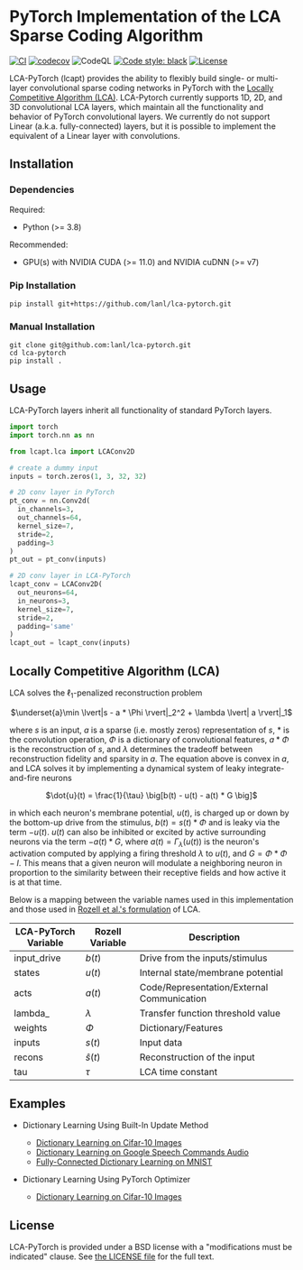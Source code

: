 # PyTorch Implementation of the LCA Sparse Coding Algorithm

[![CI](https://github.com/lanl/lca-pytorch/actions/workflows/build.yml/badge.svg)](https://github.com/lanl/lca-pytorch/actions/workflows/build.yml)
[![codecov](https://codecov.io/gh/lanl/lca-pytorch/branch/main/graph/badge.svg?token=XfMW3nzzj0)](https://codecov.io/gh/lanl/lca-pytorch)
![CodeQL](https://github.com/lanl/lca-pytorch/workflows/CodeQL/badge.svg)
[![Code style: black](https://img.shields.io/badge/code%20style-black-000000.svg)](https://github.com/psf/black)
[![License](https://img.shields.io/badge/License-BSD_3--Clause-blue.svg)](https://opensource.org/licenses/BSD-3-Clause)

LCA-PyTorch (lcapt) provides the ability to flexibly build single- or multi-layer convolutional sparse coding networks in PyTorch with the [Locally Competitive Algorithm (LCA)](https://bpb-us-e1.wpmucdn.com/blogs.rice.edu/dist/c/3448/files/2014/07/neco2008.pdf). LCA-Pytorch currently supports 1D, 2D, and 3D convolutional LCA layers, which maintain all the functionality and behavior of PyTorch convolutional layers. We currently do not support Linear (a.k.a. fully-connected) layers, but it is possible to implement the equivalent of a Linear layer with convolutions.

## Installation  

### Dependencies  

Required:
* Python (>= 3.8)

Recommended:
* GPU(s) with NVIDIA CUDA (>= 11.0) and NVIDIA cuDNN (>= v7)

### Pip Installation

```
pip install git+https://github.com/lanl/lca-pytorch.git
```

### Manual Installation

```
git clone git@github.com:lanl/lca-pytorch.git
cd lca-pytorch
pip install .
```

## Usage  

LCA-PyTorch layers inherit all functionality of standard PyTorch layers.

```python
import torch
import torch.nn as nn

from lcapt.lca import LCAConv2D

# create a dummy input
inputs = torch.zeros(1, 3, 32, 32)

# 2D conv layer in PyTorch
pt_conv = nn.Conv2d(
  in_channels=3,
  out_channels=64,
  kernel_size=7,
  stride=2,
  padding=3
)
pt_out = pt_conv(inputs)

# 2D conv layer in LCA-PyTorch
lcapt_conv = LCAConv2D(
  out_neurons=64,
  in_neurons=3,
  kernel_size=7,
  stride=2,
  padding='same'
)
lcapt_out = lcapt_conv(inputs)
```

## Locally Competitive Algorithm (LCA)

LCA solves the $\ell_1$-penalized reconstruction problem

<div align="center">

$\underset{a}\min \lvert|s - a * \Phi \rvert|_2^2 + \lambda \lvert| a \rvert|_1$

<div align="left">

where $s$ is an input, $a$ is a sparse (i.e. mostly zeros) representation of $s$, $*$ is the convolution operation, $\Phi$ is a dictionary of convolutional features, $a * \Phi$ is the reconstruction of $s$, and $\lambda$ determines the tradeoff between reconstruction fidelity and sparsity in $a$. The equation above is convex in $a$, and LCA solves it by implementing a dynamical system of leaky integrate-and-fire neurons

<div align="center">

$\dot{u}(t) = \frac{1}{\tau} \big[b(t) - u(t) - a(t) * G \big]$

<div align="left">

in which each neuron's membrane potential, $u(t)$, is charged up or down by the bottom-up drive from the stimulus, $b(t) = s(t) * \Phi$ and is leaky via the term $-u(t)$. $u(t)$ can also be inhibited or excited by active surrounding neurons via the term $-a(t) * G$, where $a(t)=\Gamma_\lambda (u(t))$ is the neuron's activation computed by applying a firing threshold $\lambda$ to $u(t)$, and $G=\Phi * \Phi - I$. This means that a given neuron will modulate a neighboring neuron in proportion to the similarity between their receptive fields and how active it is at that time.

Below is a mapping between the variable names used in this implementation and those used in [Rozell et al.'s formulation](https://bpb-us-e1.wpmucdn.com/blogs.rice.edu/dist/c/3448/files/2014/07/neco2008.pdf) of LCA.

<div align="center">

| **LCA-PyTorch Variable** | **Rozell Variable** | **Description** |
| --- | --- | --- |
| input_drive | $b(t)$ | Drive from the inputs/stimulus |
| states | $u(t)$ | Internal state/membrane potential |
| acts | $a(t)$ | Code/Representation/External Communication |
| lambda_ | $\lambda$ | Transfer function threshold value |
| weights | $\Phi$ | Dictionary/Features |
| inputs | $s(t)$ | Input data |
| recons | $\hat{s}(t)$ | Reconstruction of the input |
| tau | $\tau$ | LCA time constant |

</div>

## Examples

  * Dictionary Learning Using Built-In Update Method
    * [Dictionary Learning on Cifar-10 Images](https://github.com/lanl/lca-pytorch/blob/main/examples/builtin_dictionary_learning_cifar.ipynb)
    * [Dictionary Learning on Google Speech Commands Audio](https://github.com/lanl/lca-pytorch/blob/main/examples/builtin_dictionary_learning_speech_commands.ipynb)  
    * [Fully-Connected Dictionary Learning on MNIST](https://github.com/lanl/lca-pytorch/blob/main/examples/builtin_dictionary_learning_mnist_fc.ipynb)
  
  * Dictionary Learning Using PyTorch Optimizer  
    * [Dictionary Learning on Cifar-10 Images](https://github.com/lanl/lca-pytorch/blob/main/examples/pytorch_optim_dictionary_learning_cifar.ipynb)

## License
LCA-PyTorch is provided under a BSD license with a "modifications must be indicated" clause.  See [the LICENSE file](https://github.com/lanl/lca-pytorch/blob/main/LICENSE) for the full text.
